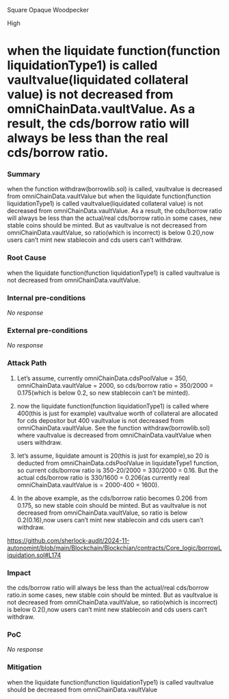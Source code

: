 Square Opaque Woodpecker

High

# when the liquidate function(function liquidationType1) is called vaultvalue(liquidated collateral value) is not decreased from omniChainData.vaultValue. As a result, the cds/borrow ratio will always be less than the real cds/borrow ratio.

### Summary

when the function withdraw(borrowlib.sol) is called, vaultvalue is decreased from omniChainData.vaultValue but when the liquidate function(function liquidationType1) is called vaultvalue(liquidated collateral value) is not decreased from omniChainData.vaultValue. As a result, the cds/borrow ratio will always be less than the actual/real cds/borrow ratio.in some cases, new stable coins should be minted. But as  vaultvalue is not decreased from omniChainData.vaultValue, so ratio(which is incorrect) is below 0.2(),now users can’t mint new stablecoin and cds users can’t withdraw. 


### Root Cause

when the liquidate function(function liquidationType1) is called vaultvalue is not decreased from omniChainData.vaultValue.


### Internal pre-conditions

_No response_

### External pre-conditions

_No response_

### Attack Path

1. Let’s assume, currently omniChainData.cdsPoolValue = 350,  omniChainData.vaultValue = 2000, so cds/borrow ratio = 350/2000 = 0.175(which is below 0.2, so new stablecoin can’t be minted).

2. now the liquidate function(function liquidationType1) is called where 400(this is just for example) vaultvalue worth of collateral are allocated for cds depositor but 400 vaultvalue is not decreased from omniChainData.vaultValue. See the function withdraw(borrowlib.sol) where vaultvalue is decreased from omniChainData.vaultValue when users withdraw.

3. let’s assume, liquidate amount is 20(this is just for example),so 20 is deducted from omniChainData.cdsPoolValue in liquidateType1 function, so current cds/borrow ratio is 350-20/2000 = 330/2000 = 0.16. But the actual cds/borrow ratio is 330/1600 = 0.206(as currently real omniChainData.vaultValue is = 2000-400 = 1600). 

4.  In the above example, as the cds/borrow ratio becomes 0.206 from 0.175, so new stable coin should be minted. But as  vaultvalue is not decreased from omniChainData.vaultValue, so ratio is below 0.2(0.16),now users can’t mint new stablecoin and cds users can’t withdraw. 

https://github.com/sherlock-audit/2024-11-autonomint/blob/main/Blockchain/Blockchian/contracts/Core_logic/borrowLiquidation.sol#L174


### Impact

the cds/borrow ratio will always be less than the actual/real cds/borrow ratio.in some cases, new stable coin should be minted. But as  vaultvalue is not decreased from omniChainData.vaultValue, so ratio(which is incorrect) is below 0.2(),now users can’t mint new stablecoin and cds users can’t withdraw.

### PoC

_No response_

### Mitigation

when the liquidate function(function liquidationType1) is called vaultvalue should be  decreased from omniChainData.vaultValue
